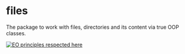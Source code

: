 # files
The package to work with files, directories and its content via true OOP classes.

[![EO principles respected here](https://www.elegantobjects.org/badge.svg)](https://www.elegantobjects.org)